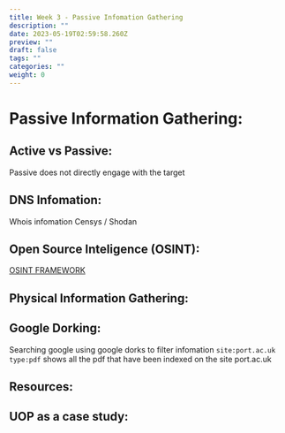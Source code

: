 ```yaml
---
title: Week 3 - Passive Infomation Gathering
description: ""
date: 2023-05-19T02:59:58.260Z
preview: ""
draft: false
tags: ""
categories: ""
weight: 0
---
```

# Passive Information Gathering:


## Active vs Passive:
Passive does not directly engage with the target


## DNS Infomation:
Whois infomation
Censys / Shodan

## Open Source Inteligence (OSINT):

[OSINT FRAMEWORK](https://osintframework.com/)

## Physical Information Gathering:


## Google Dorking:

Searching google using google dorks to filter infomation
`site:port.ac.uk type:pdf` shows all the pdf that have been indexed on the site port.ac.uk


## Resources:


## UOP as a case study:
